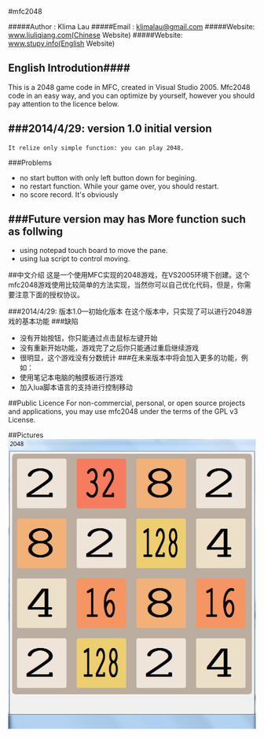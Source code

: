 #mfc2048

#####Author : Klima Lau
#####Email  : klimalau@gmail.com
#####Website: www.liuliqiang.com(Chinese Website)
#####Website: www.stupy.info(English Website)


## English Introdution####
This is a 2048 game code in MFC, created in Visual Studio 2005. Mfc2048 code in an easy way, and you can optimize by yourself, however you should pay attention to the licence below.

###2014/4/29: version 1.0 initial version
----------
	It relize only simple function: you can play 2048.

###Problems

- no start button with only left button down for begining.
- no restart function. While your game over, you should restart.
- no score record. It's obviously

###Future version may has More function such as follwing
----
- using notepad touch board to move the pane.	
- using lua script to control moving.


##中文介绍
这是一个使用MFC实现的2048游戏，在VS2005环境下创建。这个mfc2048游戏使用比较简单的方法实现，当然你可以自己优化代码，但是，你需要注意下面的授权协议。

###2014/4/29: 版本1.0—初始化版本
		在这个版本中，只实现了可以进行2048游戏的基本功能
###缺陷

- 没有开始按钮，你只能通过点击鼠标左键开始
- 没有重新开始功能，游戏完了之后你只能通过重启继续游戏
- 很明显，这个游戏没有分数统计
###在未来版本中将会加入更多的功能，例如：
- 使用笔记本电脑的触摸板进行游戏
- 加入lua脚本语言的支持进行控制移动

##Public Licence
    For non-commercial, personal, or open source projects and applications, you may use mfc2048 under the terms of the GPL v3 License.

##Pictures
![Alt text](/2048/2048/screencap.png)